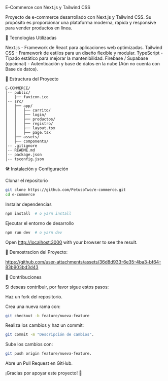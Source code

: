 E-Commerce con Next.js y Tailwind CSS

Proyecto de e-commerce desarrollado con Next.js y Tailwind CSS. Su propósito es proporcionar una plataforma moderna, rápida y responsive para vender productos en línea.

🚀 Tecnologías Utilizadas

Next.js - Framework de React para aplicaciones web optimizadas.
Tailwind CSS - Framework de estilos para un diseño flexible y modular.
TypeScript - Tipado estático para mejorar la mantenibilidad.
Firebase / Supabase (opcional) - Autenticación y base de datos en la nube (Aún no cuenta con Base de datos).

📂 Estructura del Proyecto
```
E-COMMERCE/
│-- public/
│   ├── favicon.ico
│-- src/
│   ├── app/
│   │   ├── carrito/
│   │   ├── login/
│   │   ├── productos/
│   │   ├── registro/
│   │   ├── layout.tsx
│   │   ├── page.tsx
│   ├── assets/
│   ├── components/
│-- .gitignore
│-- README.md
│-- package.json
│-- tsconfig.json
```

🛠 Instalación y Configuración

Clonar el repositorio
```bash
git clone https://github.com/PetusoTwo/e-commerce.git
cd e-commerce
```

Instalar dependencias
```bash
npm install  # o yarn install
```
Ejecutar el entorno de desarrollo
```bash
npm run dev  # o yarn dev
```
Open [http://localhost:3000](http://localhost:3000) with your browser to see the result.

📸 Demostracion del Proyecto:

https://github.com/user-attachments/assets/36d8d933-6e35-4ba3-bf64-83b903bd3d43


🤝 Contribuciones

Si deseas contribuir, por favor sigue estos pasos:

Haz un fork del repositorio.

Crea una nueva rama con:

```bash
git checkout -b feature/nueva-feature
```

Realiza los cambios y haz un commit:

```bash
git commit -m "Descripción de cambios".
```

Sube los cambios con:
```bash
git push origin feature/nueva-feature.
```

Abre un Pull Request en GitHub.

¡Gracias por apoyar este proyecto! 🚀
##
